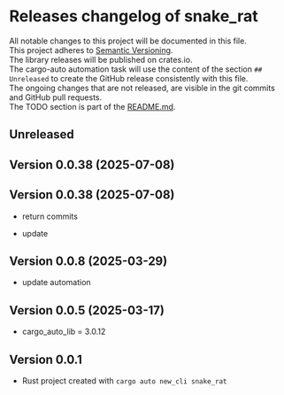 # Releases changelog of snake_rat

All notable changes to this project will be documented in this file.  
This project adheres to [Semantic Versioning](https://semver.org/spec/v2.0.0.html).  
The library releases will be published on crates.io.  
The cargo-auto automation task will use the content of the section `## Unreleased` to create
the GitHub release consistently with this file.  
The ongoing changes that are not released, are visible in the git commits and GitHub pull requests.  
The TODO section is part of the [README.md](https://github.com/bestia-dev/snake_rat).  

## Unreleased

## Version 0.0.38 (2025-07-08)

## Version 0.0.38 (2025-07-08)

- return commits

- update

## Version 0.0.8 (2025-03-29)

- update automation

## Version 0.0.5 (2025-03-17)

- cargo_auto_lib = 3.0.12

## Version 0.0.1

- Rust project created with `cargo auto new_cli snake_rat`
